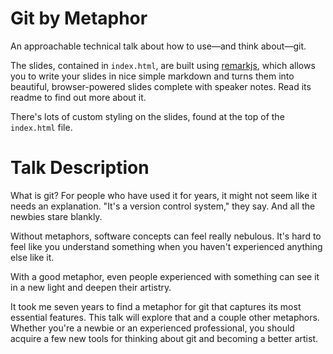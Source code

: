 Git by Metaphor
===========================

An approachable technical talk about how to use—and think about—git.

The slides, contained in `index.html`, are built using [remarkjs](https://github.com/gnab/remark), which allows you to write your slides in nice simple markdown and turns them into beautiful, browser-powered slides complete with speaker notes. Read its readme to find out more about it.

There's lots of custom styling on the slides, found at the top of the `index.html` file.


Talk Description
================

What is git? For people who have used it for years, it might not seem like it needs an explanation. "It's a version control system," they say. And all the newbies stare blankly.

Without metaphors, software concepts can feel really nebulous. It's hard to feel like you understand something when you haven't experienced anything else like it.

With a good metaphor, even people experienced with something can see it in a new light and deepen their artistry.

It took me seven years to find a metaphor for git that captures its most essential features. This talk will explore that and a couple other metaphors. Whether you're a newbie or an experienced professional, you should acquire a few new tools for thinking about git and becoming a better artist.
